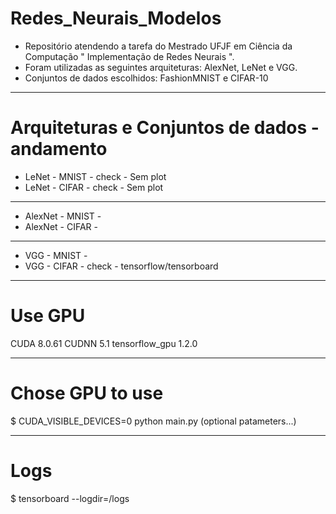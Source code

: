 # Redes_Neurais_Modelos
* Repositório atendendo a tarefa do Mestrado UFJF em Ciência da Computação " Implementação de Redes Neurais ".
* Foram utilizadas as seguintes arquiteturas: AlexNet, LeNet e VGG.
* Conjuntos de dados escolhidos: FashionMNIST e CIFAR-10


------ 

# Arquiteturas e Conjuntos de dados - andamento

* LeNet - MNIST - check - Sem plot
* LeNet - CIFAR - check - Sem plot

-----

* AlexNet - MNIST -
* AlexNet - CIFAR -

------

* VGG - MNIST -
* VGG - CIFAR - check - tensorflow/tensorboard

-----

# Use GPU
CUDA 8.0.61
CUDNN 5.1
tensorflow_gpu 1.2.0

------

# Chose GPU to use
$ CUDA_VISIBLE_DEVICES=0 python main.py (optional patameters...)

------

# Logs
$ tensorboard --logdir=/logs

